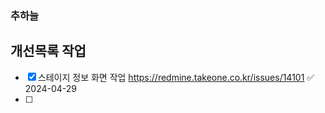 

### 추하늘

## 개선목록 작업
- [x] 스테이지 정보 화면 작업 https://redmine.takeone.co.kr/issues/14101 ✅ 2024-04-29
- [ ] 


